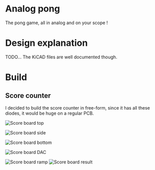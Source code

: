 # Analog pong

The pong game, all in analog and on your scope !

# Design explanation

TODO... The KiCAD files are well documented though.

# Build

## Score counter

I decided to build the score counter in free-form, since it has all these diodes, it would be huge on a regular PCB.

![Score board top](https://github.com/telec16/pong/raw/master/pictures/score_top.png "The top view seems ok...")

![Score board side](https://github.com/telec16/pong/raw/master/pictures/score_side.png "Look at all these diodes!")

![Score board bottom](https://github.com/telec16/pong/raw/master/pictures/score_bottom.png "The bottom is a little hacky, but good enough")

![Score board DAC](https://github.com/telec16/pong/raw/master/pictures/score_dac.png "Adding the DAC")

![Score board ramp](https://github.com/telec16/pong/raw/master/pictures/score_ramp.png "The two produced stairs ramps")
![Score board result](https://github.com/telec16/pong/raw/master/pictures/score.png "It's working well!")
